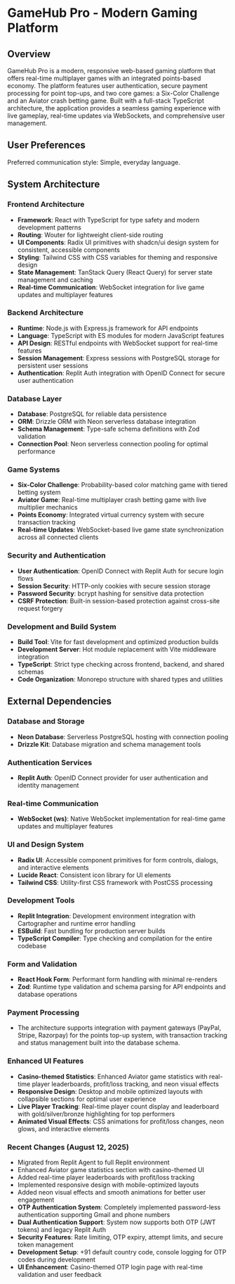 # GameHub Pro - Modern Gaming Platform

## Overview

GameHub Pro is a modern, responsive web-based gaming platform that offers real-time multiplayer games with an integrated points-based economy. The platform features user authentication, secure payment processing for point top-ups, and two core games: a Six-Color Challenge and an Aviator crash betting game. Built with a full-stack TypeScript architecture, the application provides a seamless gaming experience with live gameplay, real-time updates via WebSockets, and comprehensive user management.

## User Preferences

Preferred communication style: Simple, everyday language.

## System Architecture

### Frontend Architecture
- **Framework**: React with TypeScript for type safety and modern development patterns
- **Routing**: Wouter for lightweight client-side routing
- **UI Components**: Radix UI primitives with shadcn/ui design system for consistent, accessible components
- **Styling**: Tailwind CSS with CSS variables for theming and responsive design
- **State Management**: TanStack Query (React Query) for server state management and caching
- **Real-time Communication**: WebSocket integration for live game updates and multiplayer features

### Backend Architecture
- **Runtime**: Node.js with Express.js framework for API endpoints
- **Language**: TypeScript with ES modules for modern JavaScript features
- **API Design**: RESTful endpoints with WebSocket support for real-time features
- **Session Management**: Express sessions with PostgreSQL storage for persistent user sessions
- **Authentication**: Replit Auth integration with OpenID Connect for secure user authentication

### Database Layer
- **Database**: PostgreSQL for reliable data persistence
- **ORM**: Drizzle ORM with Neon serverless database integration
- **Schema Management**: Type-safe schema definitions with Zod validation
- **Connection Pool**: Neon serverless connection pooling for optimal performance

### Game Systems
- **Six-Color Challenge**: Probability-based color matching game with tiered betting system
- **Aviator Game**: Real-time multiplayer crash betting game with live multiplier mechanics
- **Points Economy**: Integrated virtual currency system with secure transaction tracking
- **Real-time Updates**: WebSocket-based live game state synchronization across all connected clients

### Security and Authentication
- **User Authentication**: OpenID Connect with Replit Auth for secure login flows
- **Session Security**: HTTP-only cookies with secure session storage
- **Password Security**: bcrypt hashing for sensitive data protection
- **CSRF Protection**: Built-in session-based protection against cross-site request forgery

### Development and Build System
- **Build Tool**: Vite for fast development and optimized production builds
- **Development Server**: Hot module replacement with Vite middleware integration
- **TypeScript**: Strict type checking across frontend, backend, and shared schemas
- **Code Organization**: Monorepo structure with shared types and utilities

## External Dependencies

### Database and Storage
- **Neon Database**: Serverless PostgreSQL hosting with connection pooling
- **Drizzle Kit**: Database migration and schema management tools

### Authentication Services
- **Replit Auth**: OpenID Connect provider for user authentication and identity management

### Real-time Communication
- **WebSocket (ws)**: Native WebSocket implementation for real-time game updates and multiplayer features

### UI and Design System
- **Radix UI**: Accessible component primitives for form controls, dialogs, and interactive elements
- **Lucide React**: Consistent icon library for UI elements
- **Tailwind CSS**: Utility-first CSS framework with PostCSS processing

### Development Tools
- **Replit Integration**: Development environment integration with Cartographer and runtime error handling
- **ESBuild**: Fast bundling for production server builds
- **TypeScript Compiler**: Type checking and compilation for the entire codebase

### Form and Validation
- **React Hook Form**: Performant form handling with minimal re-renders
- **Zod**: Runtime type validation and schema parsing for API endpoints and database operations

### Payment Processing
- The architecture supports integration with payment gateways (PayPal, Stripe, Razorpay) for the points top-up system, with transaction tracking and status management built into the database schema.

### Enhanced UI Features
- **Casino-themed Statistics**: Enhanced Aviator game statistics with real-time player leaderboards, profit/loss tracking, and neon visual effects
- **Responsive Design**: Desktop and mobile optimized layouts with collapsible sections for optimal user experience
- **Live Player Tracking**: Real-time player count display and leaderboard with gold/silver/bronze highlighting for top performers
- **Animated Visual Effects**: CSS animations for profit/loss changes, neon glows, and interactive elements

### Recent Changes (August 12, 2025)
- Migrated from Replit Agent to full Replit environment
- Enhanced Aviator game statistics section with casino-themed UI
- Added real-time player leaderboards with profit/loss tracking
- Implemented responsive design with mobile-optimized layouts
- Added neon visual effects and smooth animations for better user engagement
- **OTP Authentication System**: Completely implemented password-less authentication supporting Gmail and phone numbers
- **Dual Authentication Support**: System now supports both OTP (JWT tokens) and legacy Replit Auth
- **Security Features**: Rate limiting, OTP expiry, attempt limits, and secure token management
- **Development Setup**: +91 default country code, console logging for OTP codes during development
- **UI Enhancement**: Casino-themed OTP login page with real-time validation and user feedback